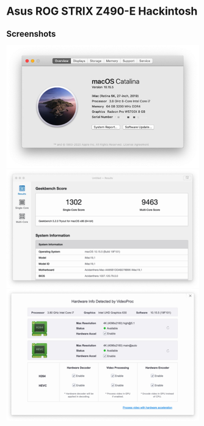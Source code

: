 # Asus ROG STRIX Z490-E Hackintosh


## Screenshots

<img src="Xnip2020-06-16_22-53-50.jpg" alt="Overview"/>
<img src="Xnip2020-06-16_22-51-47.jpg" alt="CPU"/>
<img src="Xnip2020-07-02_23-35-07.jpg" alt="IGPU"/>